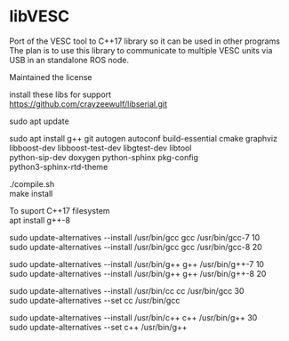 # libVESC
Port of the VESC tool to C++17 library so it can be used in other programs
The plan is to use this library to communicate to multiple VESC units via USB in an standalone ROS node.

Maintained the license

install these libs for support  
https://github.com/crayzeewulf/libserial.git

sudo apt update

sudo apt install g++ git autogen autoconf build-essential cmake graphviz \
                 libboost-dev libboost-test-dev libgtest-dev libtool \
                 python-sip-dev doxygen python-sphinx pkg-config \
                 python3-sphinx-rtd-theme
                   
./compile.sh  
make install

To suport C++17 filesystem  
apt install g++-8 

sudo update-alternatives --install /usr/bin/gcc gcc /usr/bin/gcc-7 10  
sudo update-alternatives --install /usr/bin/gcc gcc /usr/bin/gcc-8 20  

sudo update-alternatives --install /usr/bin/g++ g++ /usr/bin/g++-7 10  
sudo update-alternatives --install /usr/bin/g++ g++ /usr/bin/g++-8 20 

sudo update-alternatives --install /usr/bin/cc cc /usr/bin/gcc 30  
sudo update-alternatives --set cc /usr/bin/gcc  

sudo update-alternatives --install /usr/bin/c++ c++ /usr/bin/g++ 30  
sudo update-alternatives --set c++ /usr/bin/g++   





